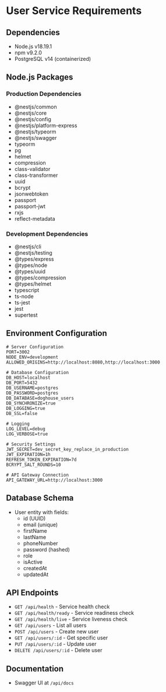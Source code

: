 # User Service Requirements

## Dependencies
- Node.js v18.19.1
- npm v9.2.0
- PostgreSQL v14 (containerized)

## Node.js Packages
### Production Dependencies
- @nestjs/common
- @nestjs/core
- @nestjs/config
- @nestjs/platform-express
- @nestjs/typeorm
- @nestjs/swagger
- typeorm
- pg
- helmet
- compression
- class-validator
- class-transformer
- uuid
- bcrypt
- jsonwebtoken
- passport
- passport-jwt
- rxjs
- reflect-metadata

### Development Dependencies
- @nestjs/cli
- @nestjs/testing
- @types/express
- @types/node
- @types/uuid
- @types/compression
- @types/helmet
- typescript
- ts-node
- ts-jest
- jest
- supertest

## Environment Configuration
```
# Server Configuration
PORT=3002
NODE_ENV=development
ALLOWED_ORIGINS=http://localhost:8080,http://localhost:3000

# Database Configuration
DB_HOST=localhost
DB_PORT=5432
DB_USERNAME=postgres
DB_PASSWORD=postgres
DB_DATABASE=doghouse_users
DB_SYNCHRONIZE=true
DB_LOGGING=true
DB_SSL=false

# Logging
LOG_LEVEL=debug
LOG_VERBOSE=true

# Security Settings
JWT_SECRET=dev_secret_key_replace_in_production
JWT_EXPIRATION=1h
REFRESH_TOKEN_EXPIRATION=7d
BCRYPT_SALT_ROUNDS=10

# API Gateway Connection
API_GATEWAY_URL=http://localhost:3000
```

## Database Schema
- User entity with fields:
  - id (UUID)
  - email (unique)
  - firstName
  - lastName
  - phoneNumber
  - password (hashed)
  - role
  - isActive
  - createdAt
  - updatedAt

## API Endpoints
- `GET /api/health` - Service health check
- `GET /api/health/ready` - Service readiness check
- `GET /api/health/live` - Service liveness check
- `GET /api/users` - List all users
- `POST /api/users` - Create new user
- `GET /api/users/:id` - Get specific user
- `PUT /api/users/:id` - Update user
- `DELETE /api/users/:id` - Delete user

## Documentation
- Swagger UI at `/api/docs` 